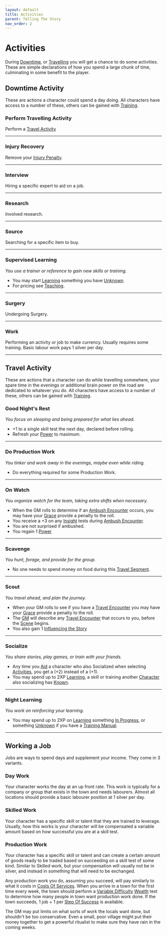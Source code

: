 ```yaml
---
layout: default
title: Activities
parent: Telling The Story
nav_order: 2
---
```

# Activities
During [Downtime](Telling-The-Story#Downtime), or [Travelling](Telling-The-Story#Travelling) you will get a chance to do some activities. These are simple declarations of how you spend a large chunk of time, culminating in some benefit to the player.


## Downtime Activity
These are actions a character could spend a day doing. All characters have access to a number of these, others can be gained with [Training](Character-Development#Training).
### Perform Travelling Activity
Perform a [Travel Activity](#Travel%20Activity)

---
### Injury Recovery
Remove your [Injury Penalty](Injury#Injury%20Penalty).

---
### Interview
Hiring a specific expert to aid on a job.

---
### Research
Involved research.

---
### Source
Searching for a specific item to buy.

---
### Supervised Learning
*You use a trainer or reference to gain new skills or training.*
* You may start [Learning](Character-Development#Learning) something you have [Unknown](Character-Development#Unknown).
* For pricing see [Teaching](Services#Teaching).

---
### Surgery
Undergoing Surgery.

---
### Work
Performing an activity or job to make currency. Usually requires some training. Basic labour work pays 1 silver per day.

---
## Travel Activity
These are actions that a character can do while travelling somewhere, your spare time in the evenings or additional brain power on the road are dedicated to whatever you do. All characters have access to a number of these, others can be gained with [Training](Character-Development#Training).
### Good Night's Rest
*You focus on sleeping and being prepared for what lies ahead.*
* +1 to a single skill test the next day, declared before rolling.
* Refresh your [Power](Stats#Max%20Power) to maximum.

---
### Do Production Work
*You tinker and work away in the evenings, maybe even while riding.*
* Do everything required for some Production Work.

---
### On Watch
*You organize watch for the team, taking extra shifts when necessary.*
* When the GM rolls to determine if an [Ambush Encounter](Telling-The-Story#Ambush%20Encounter) occurs, you may have your [Grace](Agility#Grace) provide a penalty to the roll. 
* You receive a +3 on any [Insight](Intelligence#Insight) tests during [Ambush Encounter](Telling-The-Story#Ambush%20Encounter).
* You are not surprised if ambushed. 
* You regain 1 [Power](Stats#Max%20Power)

---
### Scavenge
*You hunt, forage, and provide for the group.*
* No one needs to spend money on food during this [Travel Segment](Telling-The-Story#Travel%20Segment).

---
### Scout
*You travel ahead, and plan the journey.*
* When your GM rolls to see if you have a [Travel Encounter](Telling-The-Story#Travel%20Encounter) you may have your [Grace](Agility#Grace) provide a penalty to the roll. 
* The [GM](How-To-Play#GM) will describe any [Travel Encounter](Telling-The-Story#Travel%20Encounter) that occurs to you, before the [Scene](Terminology#Scene) begins. 
* You also gain 1 [Influencing the Story](Telling-The-Story#Influencing%20the%20Story)

---
### Socialize
*You share stories, play games, or train with your friends.*
* Any time you [Aid](Skills#Aid%20and%20Hindrance) a character who also Socialized when selecting [Activities](Activities), you get a (+2) instead of a (+1).
* You may spend up to 2XP [Learning](Character-Development#Learning), a skill or training another [Character](Terminology#Character) also socializing has [Known](Character-Development#Known).

---
### Night Learning
*You work on reinforcing your learning.*
* You may spend up to 2XP on [Learning](Character-Development#Learning) something [In Progress](Character-Development#In%20Progress), or something [Unknown](Character-Development#Unknown) if you have a [Training Manual](Example-Gear#Training%20Manual).

---
## Working a Job
Jobs are ways to spend days and supplement your income. They come in 3 variants.

### Day Work
Your character works the day at an up front rate. This work is typically for a company or group that exists in the town and needs labourers. Almost all locations should provide a basic labourer position at 1 silver per day.

### Skilled Work
Your character has a specific skill or talent that they are trained to leverage. Usually, how this works is your character will be compensated a variable amount based on how successful you are at a skill test.

### Production Work
Your character has a specific skill or talent and can create a certain amount of goods ready to be traded based on succeeding on a skill test of some kind. Similar to Skilled work, but your compensation will usually not be in silver, and instead in something that will need to be exchanged.

Any production work you do, assuming you succeed, will pay similarly to what it costs in [Costs Of Services](Services#Costs%20Of%20Services). When you arrive in a town for the first time every week, the town should perform a [Variable Difficulty](Skills#Variable%20Difficulty) [Wealth](Running-The-Game#Wealth) test to determine how many people in town want production work done. If the town succeeds, 1 job + 1 per [Step Of Success](Skills#Step%20Of%20Success) is available. 

The GM may put limits on what sorts of work the locals want done, but shouldn't be too conservative. Even a small, poor village might put their money together to get a powerful ritualist to make sure they have rain in the coming weeks.
